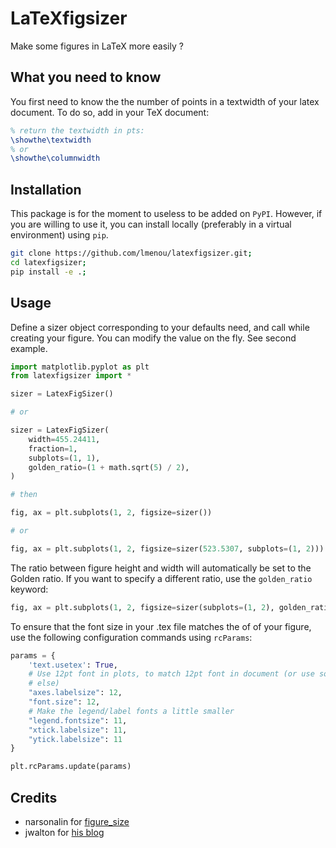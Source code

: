 # LaTeXfigsizer
Make some figures in LaTeX more easily ?

## What you need to know

You first need to know the the number of points in a textwidth of your latex
document. To do so, add in your TeX document:

```latex
% return the textwidth in pts:
\showthe\textwidth
% or
\showthe\columnwidth
```

## Installation

This package is for the moment to useless to be added on `PyPI`. However, if you
are willing to use it, you can install locally (preferably in a virtual
environment) using `pip`.

```bash
git clone https://github.com/lmenou/latexfigsizer.git;
cd latexfigsizer;
pip install -e .;
```

## Usage

Define a sizer object corresponding to your defaults need, and call while
creating your figure. You can modify the value on the fly. See second example.

```python
import matplotlib.pyplot as plt
from latexfigsizer import *

sizer = LatexFigSizer()

# or

sizer = LatexFigSizer(
    width=455.24411,
    fraction=1,
    subplots=(1, 1),
    golden_ratio=(1 + math.sqrt(5) / 2),
)

# then

fig, ax = plt.subplots(1, 2, figsize=sizer())

# or

fig, ax = plt.subplots(1, 2, figsize=sizer(523.5307, subplots=(1, 2)))
```

The ratio between figure height and width will automatically be set to the Golden ratio.
If you want to specify a different ratio, use the `golden_ratio` keyword:

```python
fig, ax = plt.subplots(1, 2, figsize=sizer(subplots=(1, 2), golden_ratio=0.8))
```

To ensure that the font size in your .tex file matches the of of your figure,
use the following configuration commands using `rcParams`:

```python
params = {
    'text.usetex': True,
    # Use 12pt font in plots, to match 12pt font in document (or use something
    # else)
    "axes.labelsize": 12,
    "font.size": 12,
    # Make the legend/label fonts a little smaller
    "legend.fontsize": 11,
    "xtick.labelsize": 11,
    "ytick.labelsize": 11
}

plt.rcParams.update(params)
```

## Credits

- narsonalin for [figure_size](https://github.com/narsonalin/figure_size)
- jwalton for [his blog](https://jwalton.info/Embed-Publication-Matplotlib-Latex/)
